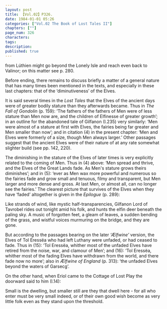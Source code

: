 ```yaml
---
layout: post
title: 【Vol.02】P326.
date: 1984-01-01 05:26
categories: ["Vol.02 The Book of Lost Tales II"]
chapters: [""]
page_num: 326
characters: 
tags: 
description: 
published: true
---
```


<p style="text-indent: 0;">
from Lúthien might go beyond the Lonely Isle and reach even back to<BR>Valinor; on this matter see p. 280.
</p>

Before ending, there remains to discuss briefly a matter of a general nature that has many times been mentioned in the texts, and especially in these last chapters: that of the ‘diminutiveness’ of the Elves.

It is said several times in the <I>Lost Tales</I> that the Elves of the ancient days were of greater bodily stature than they afterwards became. Thus in <I>The Fall of Gondolin</I> (p. 159): ‘The fathers of the fathers of Men were of less stature than Men now are, and the children of Elfinesse of greater growth’; in an outline for the abandoned tale of Gilfanon (I.235) very similarly: ‘Men were almost of a stature at first with Elves, the fairies being far greater and Men smaller than now’; and in citation (4) in the present chapter: ‘Men and Elves were formerly of a size, though Men always larger.’ Other passages suggest that the ancient Elves were of their nature of at any rate somewhat slighter build (see pp. 142, 220).

The diminishing in the stature of the Elves of later times is very explicitly related to the coming of Men. Thus in (4) above: ‘Men spread and thrive, and the Elves of the Great Lands fade. As Men's stature grows theirs diminishes’; and in (5): ‘ever as Men wax more powerful and numerous so the fairies fade and grow small and tenuous, filmy and transparent, but Men larger and more dense and gross. At last Men, or almost all, can no longer see the fairies.’ The clearest picture that survives of the Elves when they have ‘faded’ altogether is given in the <I>Epilogue</I> (p. 289):

Like strands of wind, like mystic half-transparencies, Gilfanon Lord of Tavrobel rides out tonight amid his folk, and hunts the elfin deer beneath the paling sky. A music of forgotten feet, a gleam of leaves, a sudden bending of the grass, and wistful voices murmuring on the bridge, and they are gone.

But according to the passages bearing on the later <I>‘Ælfwine’</I> version, the Elves of Tol Eressëa who had left Luthany were unfaded, or had ceased to fade. Thus in (15): ‘Tol Eressëa, whither most of the unfaded Elves have retired from the noise, war, and clamour of Men’; and (16): ‘Tol Eressëa, whither most of the fading Elves have withdrawn from the world, and there fade now no more’; also in <I>Ælfwine of England</I> (p. 313): ‘the unfaded Elves beyond the waters of Garsecg’.

On the other hand, when Eriol came to the Cottage of Lost Play the doorward said to him (I.14):

Small is the dwelling, but smaller still are they that dwell here - for all who enter must be very small indeed, or of their own good wish become as very little folk even as they stand upon the threshold.

